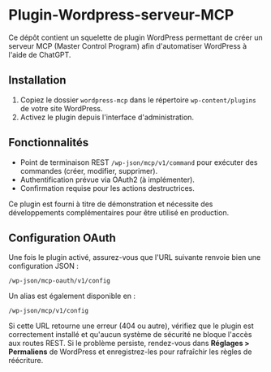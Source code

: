 # Plugin-Wordpress-serveur-MCP

Ce dépôt contient un squelette de plugin WordPress permettant de créer un serveur MCP (Master Control Program) afin d'automatiser WordPress à l'aide de ChatGPT.

## Installation

1. Copiez le dossier `wordpress-mcp` dans le répertoire `wp-content/plugins` de votre site WordPress.
2. Activez le plugin depuis l'interface d'administration.

## Fonctionnalités

- Point de terminaison REST `/wp-json/mcp/v1/command` pour exécuter des commandes (créer, modifier, supprimer).
- Authentification prévue via OAuth2 (à implémenter).
- Confirmation requise pour les actions destructrices.

Ce plugin est fourni à titre de démonstration et nécessite des développements complémentaires pour être utilisé en production.

## Configuration OAuth

Une fois le plugin activé, assurez-vous que l'URL suivante renvoie bien une configuration JSON :

```
/wp-json/mcp-oauth/v1/config
```

Un alias est également disponible en :

```
/wp-json/mcp/v1/config
```

Si cette URL retourne une erreur (404 ou autre), vérifiez que le plugin est correctement installé et qu'aucun système de sécurité ne bloque l'accès aux routes REST.
Si le problème persiste, rendez-vous dans **Réglages > Permaliens** de WordPress et enregistrez-les pour rafraîchir les règles de réécriture.
